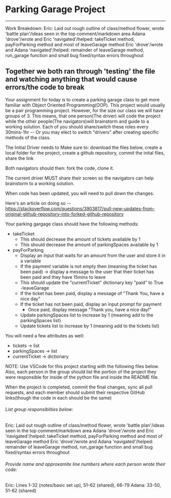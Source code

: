 # Parking Garage Project
-----
Work Breakdown:
Eric: Laid out rough outline of class/method flower, wrote 'battle plan'/ideas seen in the top comment/markdown area
Adana 'drove'/wrote and Eric 'navigated'/helped: takeTicket method, payForParking method and most of leaveGarage method
Eric 'drove'/wrote and Adana 'navigated'/helped: remainder of leaveGarage method, run_garage function and small bug fixed/syntax errors throughout 

Together we both ran through 'testing' the file and watching anything that would cause errors/the code to break
-----


Your assignment for today is to create a parking garage class to get more familiar with Object Oriented Programming(OOP). This project would usually be a pair programming project. However, for the size our class we will have groups of 3. This means, that one person(The driver) will code the project while the other people(The navigators)will brainstorm and guide to a working solution.
Each of you should share/switch these roles every 30mins-1hr -- Or you may elect to switch "drivers" after creating specific methods of the class.

The Initial Driver needs to Make sure to:
download the files below, create a local folder for the project,  create a github repository, commit the inital files,  share the link

Both navigators should then:
fork the code, clone it.

The current driver MUST share their screen so the navigators can help brainstorm to a working solution.

When code has been updated, you will need to pull down the changes.

Here's an article on doing so -- https://stackoverflow.com/questions/3903817/pull-new-updates-from-original-github-repository-into-forked-github-repository

Your parking gargage class should have the following methods:
- takeTicket
   - This should decrease the amount of tickets available by 1
   - This should decrease the amount of parkingSpaces available by 1
- payForParking
   - Display an input that waits for an amount from the user and store it in a variable
   - If the payment variable is not empty then (meaning the ticket has been paid) ->  display a message to the user that their ticket has been paid and they have 15mins to leave
   - This should update the "currentTicket" dictionary key "paid" to True
-leaveGarage
   - If the ticket has been paid, display a message of "Thank You, have a nice day"
   - If the ticket has not been paid, display an input prompt for payment
      - Once paid, display message "Thank you, have a nice day!"
   - Update parkingSpaces list to increase by 1 (meaning add to the parkingSpaces list)
   - Update tickets list to increase by 1 (meaning add to the tickets list)

You will need a few attributes as well:
- tickets -> list
- parkingSpaces -> list
- currentTicket -> dictionary

NOTE: Use VSCode for this project starting with the following files below. Also, each person in the group should list the portion of the project they were responsible for inside of the python file and inside the README file.

When the project is completed, commit the final changes, sync all pull requests, and each member should submit their respective GitHub links(though the code in each should be the same)


###### List group responsiblities below:
Eric: Laid out rough outline of class/method flower, wrote 'battle plan'/ideas seen in the top comment/markdown area
Adana 'drove'/wrote and Eric 'navigated'/helped: takeTicket method, payForParking method and most of leaveGarage method
Eric 'drove'/wrote and Adana 'navigated'/helped: remainder of leaveGarage method, run_garage function and small bug fixed/syntax errors throughout 

###### Provide name and approxamite line numbers where each person wrote their code:
Eric: Lines 1-32 (notes/basic set up), 51-62 (shared), 66-79
Adana: 33-50, 51-62 (shared)